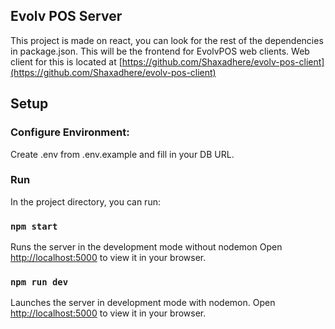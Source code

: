 ## Evolv POS Server

This project is made on react, you can look for the rest of the dependencies in package.json. This will be the frontend for EvolvPOS web clients.
Web client for this is located at [https://github.com/Shaxadhere/evolv-pos-client](https://github.com/Shaxadhere/evolv-pos-client)

## Setup

### Configure Environment:

Create .env from .env.example and fill in your DB URL.

### Run

In the project directory, you can run:

### `npm start`

Runs the server in the development mode without nodemon
Open [http://localhost:5000](http://localhost:5000) to view it in your browser.

### `npm run dev`

Launches the server in development mode with nodemon.
Open [http://localhost:5000](http://localhost:5000) to view it in your browser.
